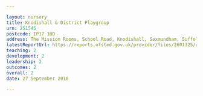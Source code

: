 ```yaml
---

layout: nursery
title: Knodishall & District Playgroup
urn: 251545
postcode: IP17 1UD
address: The Mission Rooms, School Road, Knodishall, Saxmundham, Suffolk, IP17 1UD
latestReportUrl: https://reports.ofsted.gov.uk/provider/files/2601325/urn/251545.pdf
teaching: 2
development: 2
leadership: 2
outcomes: 2
overall: 2
date: 27 September 2016

---
```

